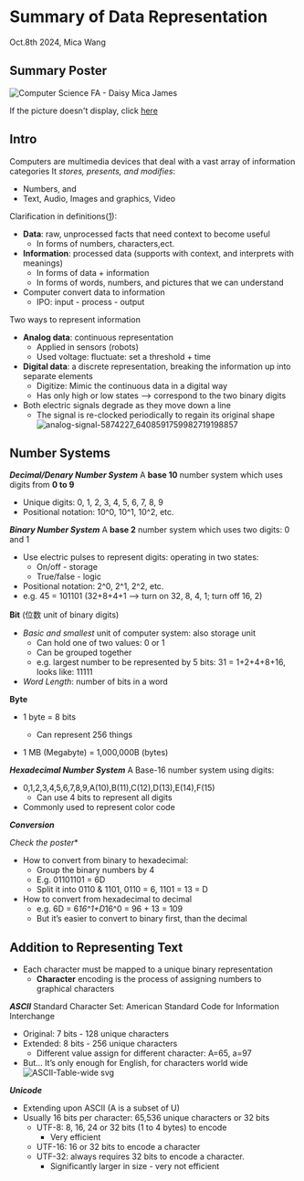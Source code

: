 # Summary of Data Representation

Oct.8th 2024, Mica Wang

## Summary Poster

![Computer Science FA - Daisy Mica James](https://github.com/user-attachments/assets/4f52b37d-e53d-4dc6-bb33-fa11e62e9810)

If the picture doesn't display, click [here](https://keystoneacademy-my.sharepoint.com/:i:/g/personal/xuanyi_wang_student_keystoneacademy_cn/ETN0YR1zLbFLmp5TNoHWxO4BX2HYDn5-vuUS2G5pAK9uvg?e=7ylgDZ)

## Intro

Computers are multimedia devices that deal with a vast array of information categories
It *stores, presents, and modifies*:
- Numbers, and
- Text, Audio, Images and graphics, Video

Clarification in definitions([1](https://www.baeldung.com/cs/data-vs-information)):
- **Data**: raw, unprocessed facts that need context to become useful
  - In forms of numbers, characters,ect.
- **Information**: processed data (supports with context, and interprets with meanings)
  - In forms of data + information
  - In forms of words, numbers, and pictures that we can understand
- Computer convert data to information
  - IPO: input - process - output
 
Two ways to represent information
- **Analog data**: continuous representation
  - Applied in sensors (robots)
  - Used voltage: fluctuate: set a threshold + time
- **Digital data**: a discrete representation, breaking the information up into separate elements
  - Digitize: Mimic the continuous data in a digital way
  - Has only high or low states —> correspond to the two binary digits
- Both electric signals degrade as they move down a line
  - The signal is re-clocked periodically to regain its original shape
![analog-signal-5874227_6408591759982719198857](https://github.com/user-attachments/assets/34f4a0ca-a5dd-409b-9fc9-7a245a792724)


## Number Systems

***Decimal/Denary Number System***
A **base 10** number system which uses digits from **0 to 9**
- Unique digits: 0, 1, 2, 3, 4, 5, 6, 7, 8, 9
- Positional notation: 10^0, 10^1, 10^2, etc.

***Binary Number System***
A **base 2** number system which uses two digits: 0 and 1
- Use electric pulses to represent digits: operating in two states:
  - On/off - storage
  - True/false - logic
- Positional notation: 2^0, 2^1, 2^2, etc.
- e.g. 45 = 101101 (32+8+4+1 —> turn on 32, 8, 4, 1; turn off 16, 2)

**Bit** (位数 unit of binary digits)
- *Basic and smallest* unit of computer system: also storage unit
  - Can hold one of two values: 0 or 1
  - Can be grouped together
  - e.g. largest number to be represented by 5 bits: 31 = 1+2+4+8+16, looks like: 11111
- *Word Length*: number of bits in a word

**Byte**
- 1 byte = 8 bits
  - Can represent 256 things

- 1 MB (Megabyte) = 1,000,000B (bytes)

***Hexadecimal Number System***
A Base-16 number system using digits: 
- 0,1,2,3,4,5,6,7,8,9,A(10),B(11),C(12),D(13),E(14),F(15)
  - Can use 4 bits to represent all digits
- Commonly used to represent color code

***Conversion***

*Check the poster**

- How to convert from binary to hexadecimal:
  - Group the binary numbers by 4
  - E.g. 01101101 = 6D
  - Split it into 0110 & 1101, 0110 = 6, 1101 = 13 = D
- How to convert from hexadecimal to decimal
  - e.g. 6D = 6*16^1+D*16^0 = 96 + 13 = 109
  - But it’s easier to convert to binary first, than the decimal
 
## Addition to Representing Text

- Each character must be mapped to a unique binary representation
  - **Character** encoding is the process of assigning numbers to graphical characters
 
***ASCII***
Standard Character Set: American Standard Code for Information Interchange
- Original: 7 bits - 128 unique characters
- Extended: 8 bits - 256 unique characters
  - Different value assign for different character: A=65, a=97
- But… It’s only enough for English, for characters world wide
![ASCII-Table-wide svg](https://github.com/user-attachments/assets/2835bdd6-ccce-4725-818b-e44b1972d3e4)

***Unicode***
- Extending upon ASCII (A is a subset of U)
- Usually 16 bits per character: 65,536 unique characters or 32 bits
  - UTF-8: 8, 16, 24 or 32 bits (1 to 4 bytes) to encode 
    - Very efficient
  - UTF-16: 16 or 32 bits to encode a character
  - UTF-32: always requires 32 bits to encode a character.
    - Significantly larger in size - very not efficient

